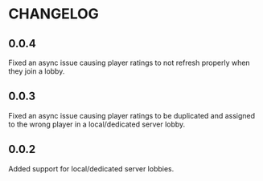 # CHANGELOG

## 0.0.4
Fixed an async issue causing player ratings to not refresh properly when they join a lobby.

## 0.0.3
Fixed an async issue causing player ratings to be duplicated and assigned to the wrong player in a local/dedicated server lobby.

## 0.0.2
Added support for local/dedicated server lobbies.